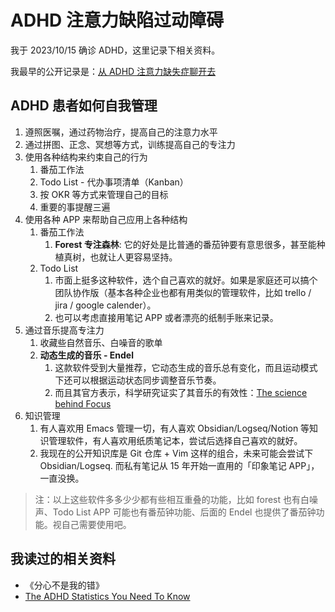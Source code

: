 # ADHD 注意力缺陷过动障碍

我于 2023/10/15 确诊 ADHD，这里记录下相关资料。

我最早的公开记录是：[从 ADHD 注意力缺失症聊开去](https://0xffff.one/d/1643-cong-adhd-zhu-yi-li-que-shi-zheng/)


## ADHD 患者如何自我管理

1. 遵照医嘱，通过药物治疗，提高自己的注意力水平
1. 通过拼图、正念、冥想等方式，训练提高自己的专注力
1. 使用各种结构来约束自己的行为
   1. 番茄工作法
   2. Todo List - 代办事项清单（Kanban）
   3. 按 OKR 等方式来管理自己的目标
   4. 重要的事提醒三遍
1. 使用各种 APP 来帮助自己应用上各种结构
   1. 番茄工作法
      1. **Forest 专注森林**: 它的好处是比普通的番茄钟要有意思很多，甚至能种植真树，也就让人更容易坚持。
   2. Todo List
      1. 市面上挺多这种软件，选个自己喜欢的就好。如果是家庭还可以搞个团队协作版（基本各种企业也都有用类似的管理软件，比如 trello / jira / google calender）。
      1. 也可以考虑直接用笔记 APP 或者漂亮的纸制手账来记录。
1. 通过音乐提高专注力
   1. 收藏些自然音乐、白噪音的歌单
   2. **动态生成的音乐 - Endel**
      1. 这款软件受到大量推荐，它动态生成的音乐总有变化，而且运动模式下还可以根据运动状态同步调整音乐节奏。
      1. 而且其官方表示，科学研究证实了其音乐的有效性：[The science behind Focus](https://endel.io/blog/the-science-behind-focus)
1. 知识管理
   1. 有人喜欢用 Emacs 管理一切，有人喜欢 Obsidian/Logseq/Notion 等知识管理软件，有人喜欢用纸质笔记本，尝试后选择自己喜欢的就好。
   1. 我现在的公开知识库是 Git 仓库 + Vim 这样的组合，未来可能会尝试下 Obsidian/Logseq. 而私有笔记从 15 年开始一直用的「印象笔记 APP」，一直没换。

> 注：以上这些软件多多少少都有些相互重叠的功能，比如 forest 也有白噪声、Todo List APP 可能也有番茄钟功能、后面的 Endel 也提供了番茄钟功能。视自己需要使用吧。

## 我读过的相关资料

- 《分心不是我的错》
- [The ADHD Statistics You Need To Know](https://www.theminiadhdcoach.com/adhd-awareness/adhd-statistics)


